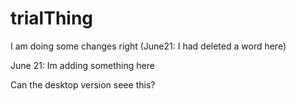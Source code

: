 # trialThing
I am doing some changes right (June21: I had deleted a word here)

June 21: Im adding something here

Can the desktop version seee this?

